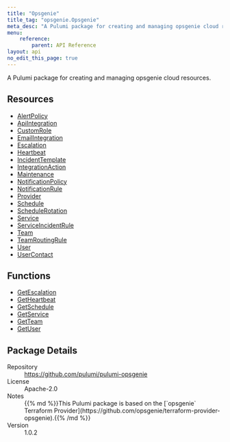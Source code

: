 ```yaml
---
title: "Opsgenie"
title_tag: "opsgenie.Opsgenie"
meta_desc: "A Pulumi package for creating and managing opsgenie cloud resources."
menu:
    reference:
        parent: API Reference
layout: api
no_edit_this_page: true
---
```


<!-- WARNING: this file was generated by Pulumi Docs Generator. -->
<!-- Do not edit by hand unless you're certain you know what you are doing! -->

A Pulumi package for creating and managing opsgenie cloud resources.

<h2 id="resources">Resources</h2>
<ul class="api">
    <li><a href="alertpolicy" title="AlertPolicy"><span class="api-symbol api-symbol--resource"></span>AlertPolicy</a></li>
    <li><a href="apiintegration" title="ApiIntegration"><span class="api-symbol api-symbol--resource"></span>ApiIntegration</a></li>
    <li><a href="customrole" title="CustomRole"><span class="api-symbol api-symbol--resource"></span>CustomRole</a></li>
    <li><a href="emailintegration" title="EmailIntegration"><span class="api-symbol api-symbol--resource"></span>EmailIntegration</a></li>
    <li><a href="escalation" title="Escalation"><span class="api-symbol api-symbol--resource"></span>Escalation</a></li>
    <li><a href="heartbeat" title="Heartbeat"><span class="api-symbol api-symbol--resource"></span>Heartbeat</a></li>
    <li><a href="incidenttemplate" title="IncidentTemplate"><span class="api-symbol api-symbol--resource"></span>IncidentTemplate</a></li>
    <li><a href="integrationaction" title="IntegrationAction"><span class="api-symbol api-symbol--resource"></span>IntegrationAction</a></li>
    <li><a href="maintenance" title="Maintenance"><span class="api-symbol api-symbol--resource"></span>Maintenance</a></li>
    <li><a href="notificationpolicy" title="NotificationPolicy"><span class="api-symbol api-symbol--resource"></span>NotificationPolicy</a></li>
    <li><a href="notificationrule" title="NotificationRule"><span class="api-symbol api-symbol--resource"></span>NotificationRule</a></li>
    <li><a href="provider" title="Provider"><span class="api-symbol api-symbol--resource"></span>Provider</a></li>
    <li><a href="schedule" title="Schedule"><span class="api-symbol api-symbol--resource"></span>Schedule</a></li>
    <li><a href="schedulerotation" title="ScheduleRotation"><span class="api-symbol api-symbol--resource"></span>ScheduleRotation</a></li>
    <li><a href="service" title="Service"><span class="api-symbol api-symbol--resource"></span>Service</a></li>
    <li><a href="serviceincidentrule" title="ServiceIncidentRule"><span class="api-symbol api-symbol--resource"></span>ServiceIncidentRule</a></li>
    <li><a href="team" title="Team"><span class="api-symbol api-symbol--resource"></span>Team</a></li>
    <li><a href="teamroutingrule" title="TeamRoutingRule"><span class="api-symbol api-symbol--resource"></span>TeamRoutingRule</a></li>
    <li><a href="user" title="User"><span class="api-symbol api-symbol--resource"></span>User</a></li>
    <li><a href="usercontact" title="UserContact"><span class="api-symbol api-symbol--resource"></span>UserContact</a></li>
</ul>

<h2 id="functions">Functions</h2>
<ul class="api">
    <li><a href="getescalation" title="GetEscalation"><span class="api-symbol api-symbol--function"></span>GetEscalation</a></li>
    <li><a href="getheartbeat" title="GetHeartbeat"><span class="api-symbol api-symbol--function"></span>GetHeartbeat</a></li>
    <li><a href="getschedule" title="GetSchedule"><span class="api-symbol api-symbol--function"></span>GetSchedule</a></li>
    <li><a href="getservice" title="GetService"><span class="api-symbol api-symbol--function"></span>GetService</a></li>
    <li><a href="getteam" title="GetTeam"><span class="api-symbol api-symbol--function"></span>GetTeam</a></li>
    <li><a href="getuser" title="GetUser"><span class="api-symbol api-symbol--function"></span>GetUser</a></li>
</ul>

<h2 id="package-details">Package Details</h2>
<dl class="package-details">
	<dt>Repository</dt>
	<dd><a href="https://github.com/pulumi/pulumi-opsgenie">https://github.com/pulumi/pulumi-opsgenie</a></dd>
	<dt>License</dt>
	<dd>Apache-2.0</dd>
	<dt>Notes</dt>
	<dd>{{% md %}}This Pulumi package is based on the [`opsgenie` Terraform Provider](https://github.com/opsgenie/terraform-provider-opsgenie).{{% /md %}}</dd>
	<dt>Version</dt>
	<dd>1.0.2</dd>
</dl>

